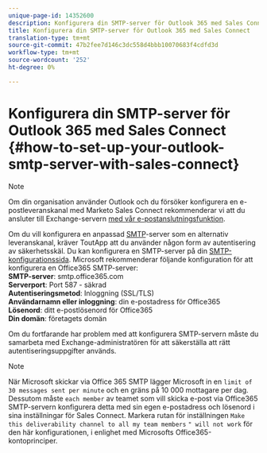 ```yaml
---
unique-page-id: 14352600
description: Konfigurera din SMTP-server för Outlook 365 med Sales Connect - Marketo Docs - produktdokumentation
title: Konfigurera din SMTP-server för Outlook 365 med Sales Connect
translation-type: tm+mt
source-git-commit: 47b2fee7d146c3dc558d4bbb10070683f4cdfd3d
workflow-type: tm+mt
source-wordcount: '252'
ht-degree: 0%

---
```



# Konfigurera din SMTP-server för Outlook 365 med Sales Connect {#how-to-set-up-your-outlook-smtp-server-with-sales-connect}

>[!NOTE]
>
>Om din organisation använder Outlook och du försöker konfigurera en e-postleveranskanal med Marketo Sales Connect rekommenderar vi att du ansluter till Exchange-servern [med vår e-postanslutningsfunktion](http://docs.marketo.com/x/Z4AOAQ).

Om du vill konfigurera en anpassad [SMTP](http://docs.marketo.com/x/zYTS)-server som en alternativ leveranskanal, kräver ToutApp att du använder någon form av autentisering av säkerhetsskäl. Du kan konfigurera en SMTP-server på din [SMTP-konfigurationssida](http://toutapp.com/next#settings/email-servers/smtp/configure). Microsoft rekommenderar följande konfiguration för att konfigurera en Office365 SMTP-server:\
**SMTP-server**: smtp.office365.com\
**Serverport**: Port 587 - säkrad\
**Autentiseringsmetod**: Inloggning (SSL/TLS)\
**Användarnamn eller inloggning**: din e-postadress för Office365\
**Lösenord**: ditt e-postlösenord för Office365\
**Din domän**: företagets domän

Om du fortfarande har problem med att konfigurera SMTP-servern måste du samarbeta med Exchange-administratören för att säkerställa att rätt autentiseringsuppgifter används.

>[!NOTE]
>
>När Microsoft skickar via Office 365 SMTP lägger Microsoft in en `limit of 30 messages sent per minute` och en gräns på 10 000 mottagare per dag. Dessutom måste `each member` av teamet som vill skicka e-post via Office365 SMTP-servern konfigurera detta med sin egen e-postadress och lösenord i sina inställningar för Sales Connect. Markera rutan för inställningen `Make this deliverability channel to all my team members` `" will not work` för den här konfigurationen, i enlighet med Microsofts Office365-kontoprinciper.


